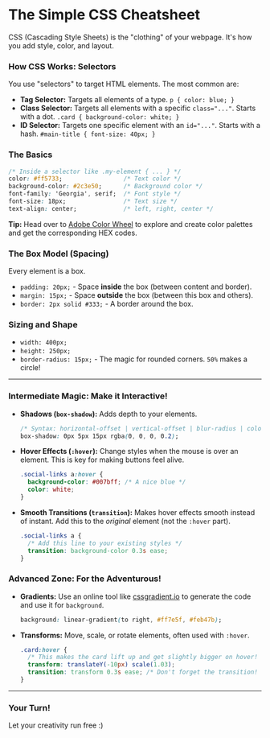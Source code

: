 # The Simple CSS Cheatsheet

CSS (Cascading Style Sheets) is the "clothing" of your webpage. It's how you add style, color, and layout.

### **How CSS Works: Selectors**

You use "selectors" to target HTML elements. The most common are:
* **Tag Selector:** Targets all elements of a type. `p { color: blue; }`
* **Class Selector:** Targets all elements with a specific `class="..."`. Starts with a dot. `.card { background-color: white; }`
* **ID Selector:** Targets one specific element with an `id="..."`. Starts with a hash. `#main-title { font-size: 40px; }`

### **The Basics**

```css
/* Inside a selector like .my-element { ... } */
color: #ff5733;                 /* Text color */
background-color: #2c3e50;      /* Background color */
font-family: 'Georgia', serif;  /* Font style */
font-size: 18px;                /* Text size */
text-align: center;             /* left, right, center */
```
**Tip:** Head over to [Adobe Color Wheel](https://color.adobe.com/create/color-wheel) to explore and create color palettes and get the corresponding HEX codes.


### **The Box Model (Spacing)**

Every element is a box.
* `padding: 20px;` - Space **inside** the box (between content and border).
* `margin: 15px;` - Space **outside** the box (between this box and others).
* `border: 2px solid #333;` - A border around the box.

### **Sizing and Shape**

* `width: 400px;`
* `height: 250px;`
* `border-radius: 15px;` - The magic for rounded corners. `50%` makes a circle!

---

### **Intermediate Magic: Make it Interactive!**

* **Shadows (`box-shadow`):** Adds depth to your elements.
    ```css
    /* Syntax: horizontal-offset | vertical-offset | blur-radius | color */
    box-shadow: 0px 5px 15px rgba(0, 0, 0, 0.2);
    ```

* **Hover Effects (`:hover`):** Change styles when the mouse is over an element. This is key for making buttons feel alive.
    ```css
    .social-links a:hover {
      background-color: #007bff; /* A nice blue */
      color: white;
    }
    ```

* **Smooth Transitions (`transition`):** Makes hover effects smooth instead of instant. Add this to the *original* element (not the `:hover` part).
    ```css
    .social-links a {
      /* Add this line to your existing styles */
      transition: background-color 0.3s ease;
    }
    ```

### **Advanced Zone: For the Adventurous!**

* **Gradients:** Use an online tool like [cssgradient.io](https://cssgradient.io/) to generate the code and use it for `background`.
    ```css
    background: linear-gradient(to right, #ff7e5f, #feb47b);
    ```

* **Transforms:** Move, scale, or rotate elements, often used with `:hover`.
    ```css
    .card:hover {
      /* This makes the card lift up and get slightly bigger on hover! */
      transform: translateY(-10px) scale(1.03);
      transition: transform 0.3s ease; /* Don't forget the transition! */
    }
    ```

---

### Your Turn!

Let your creativity run free :)
